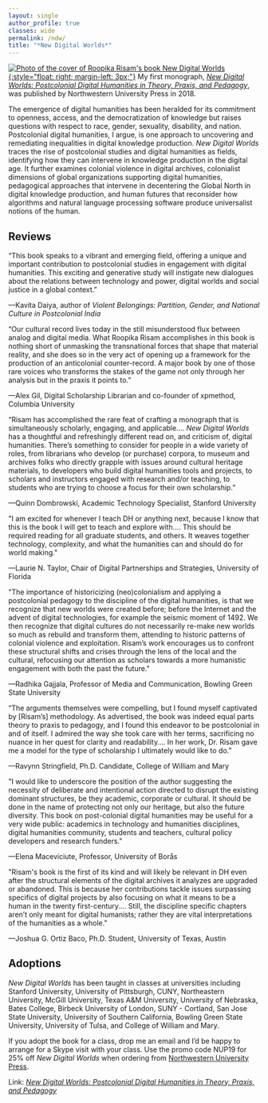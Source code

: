 ```yaml
---
layout: single
author_profile: true
classes: wide
permalink: /ndw/
title: "*New Digital Worlds*"
---
```


[![Photo of the cover of Roopika Risam's book New Digital Worlds](../assets/images/ndwcover.jpg){:style="float: right; margin-left: 3px;"}](http://www.nupress.northwestern.edu/content/new-digital-worlds) My first monograph, [_New Digital Worlds: Postcolonial Digital Humanities in Theory, Praxis, and Pedagogy_](http://www.nupress.northwestern.edu/content/new-digital-worlds), was published by Northwestern University Press in 2018.

The emergence of digital humanities has been heralded for its commitment to openness, access, and the democratization of knowledge but raises questions with respect to race, gender, sexuality, disability, and nation. Postcolonial digital humanities, I argue, is one approach to uncovering and remediating inequalities in digital knowledge production. _New Digital Worlds_ traces the rise of postcolonial studies and digital humanities as fields, identifying how they can intervene in knowledge production in the digital age. It further examines colonial violence in digital archives, colonialist dimensions of global organizations supporting digital humanities, pedagogical approaches that intervene in decentering the Global North in digital knowledge production, and human futures that reconsider how algorithms and natural language processing software produce universalist notions of the human.

## Reviews

“This book speaks to a vibrant and emerging field, offering a unique and important contribution to postcolonial studies in engagement with digital humanities. This exciting and generative study will instigate new dialogues about the relations between technology and power, digital worlds and social justice in a global context.”

—Kavita Daiya, author of _Violent Belongings: Partition, Gender, and National Culture in Postcolonial India_

“Our cultural record lives today in the still misunderstood flux between analog and digital media. What Roopika Risam accomplishes in this book is nothing short of unmasking the transnational forces that shape that material reality, and she does so in the very act of opening up a framework for the production of an anticolonial counter-record. A major book by one of those rare voices who transforms the stakes of the game not only through her analysis but in the praxis it points to.”

—Alex Gil, Digital Scholarship Librarian and co-founder of xpmethod, Columbia University

“Risam has accomplished the rare feat of crafting a monograph that is simultaneously scholarly, engaging, and applicable…. _New Digital Worlds_ has a thoughtful and refreshingly different read on, and criticism of, digital humanities. There’s something to consider for people in a wide variety of roles, from librarians who develop (or purchase) corpora, to museum and archives folks who directly grapple with issues around cultural heritage materials, to developers who build digital humanities tools and projects, to scholars and instructors engaged with research and/or teaching, to students who are trying to choose a focus for their own scholarship.”

—Quinn Dombrowski, Academic Technology Specialist, Stanford University

"I am excited for whenever I teach DH or anything next, because I know that this is the book I will get to teach and explore with.... This should be required reading for all graduate students, and others. It weaves together technology, complexity, and what the humanities can and should do for world making."

—Laurie N. Taylor, Chair of Digital Partnerships and Strategies, University of Florida

"The importance of historicizing (neo)colonialism and applying a postcolonial pedagogy to the discipline of the digital humanities, is that we recognize that new worlds were created before; before the Internet and the advent of digital technologies, for example the seismic moment of 1492. We then recognize that digital cultures do not necessarily re-make new worlds so much as rebuild and transform them, attending to historic patterns of colonial violence and exploitation. Risam’s work encourages us to confront these structural shifts and crises through the lens of the local and the cultural, refocusing our attention as scholars towards a more humanistic engagement with both the past the future."

—Radhika Gajjala, Professor of Media and Communication, Bowling Green State University

“The arguments themselves were compelling, but I found myself captivated by [Risam’s] methodology. As advertised, the book was indeed equal parts theory to praxis to pedagogy, and I found this endeavor to be postcolonial in and of itself. I admired the way she took care with her terms, sacrificing no nuance in her quest for clarity and readability…. In her work, Dr. Risam gave me a model for the type of scholarship I ultimately would like to do.”

—Ravynn Stringfield, Ph.D. Candidate, College of William and Mary

"I would like to underscore the position of the author suggesting the necessity of deliberate and intentional action directed to disrupt the existing dominant structures, be they academic, corporate or cultural. It should be done in the name of protecting not only our heritage, but also the future diversity. This book on post-colonial digital humanities may be useful for a very wide public: academics in technology and humanities disciplines, digital humanities community, students and teachers, cultural policy developers and research funders."

—Elena Maceviciute, Professor, University of Borås

"Risam's book is the first of its kind and will likely be relevant in DH even after the structural elements of the digital archives it analyzes are upgraded or abandoned. This is because her contributions tackle issues surpassing specifics of digital projects by also focusing on what it means to be a human in the twenty first-century.... Still, the discipline specific chapters aren’t only meant for digital humanists; rather they are vital interpretations of the humanities as a whole."

—Joshua G. Ortiz Baco, Ph.D. Student, University of Texas, Austin

## Adoptions

_New Digital Worlds_ has been taught in classes at universities including Stanford University, University of Pittsburgh, CUNY, Northeastern University, McGill University, Texas A&M University, University of Nebraska, Bates College, Birbeck University of London, SUNY - Cortland, San Jose State University, University of Southern California, Bowling Green State University, University of Tulsa, and College of William and Mary.

If you adopt the book for a class, drop me an email and I’d be happy to arrange for a Skype visit with your class. Use the promo code NUP19 for 25% off _New Digital Worlds_ when ordering from [Northwestern University Press](http://www.nupress.northwestern.edu/content/new-digital-worlds).

Link: [_New Digital Worlds: Postcolonial Digital Humanities in Theory, Praxis, and Pedagogy_](http://www.nupress.northwestern.edu/content/new-digital-worlds)
